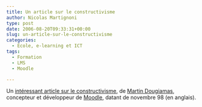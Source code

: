 ```yaml
---
title: Un article sur le constructivisme
author: Nicolas Martignoni
type: post
date: 2006-08-20T09:33:31+00:00
slug: un-article-sur-le-constructivisme
categories:
  - École, e-learning et ICT
tags:
  - Formation
  - LMS
  - Moodle

---
```

Un <a target="_blank" href="http://dougiamas.com/writing/constructivism.html">intéressant article sur le constructivisme</a>, de <a target="_blank" href="http://dougiamas.com/">Martin Dougiamas</a>, concepteur et développeur de <a target="_blank" href="http://moodle.org/">Moodle</a>, datant de novembre 98 (en anglais).